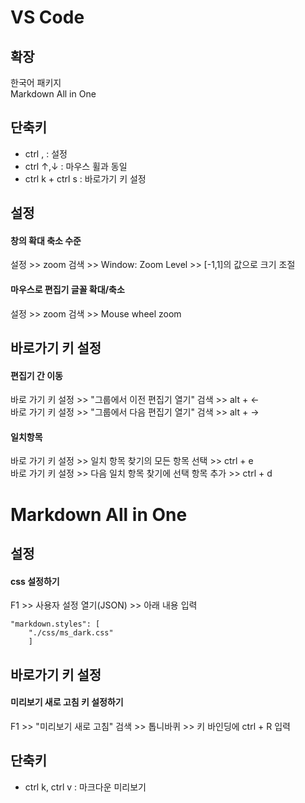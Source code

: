 # VS Code
## 확장
한국어 패키지  
Markdown All in One

## 단축키
* ctrl , : 설정
* ctrl $\uparrow, \downarrow$ : 마우스 휠과 동일
* ctrl k + ctrl s : 바로가기 키 설정 

## 설정
#### 창의 확대 축소 수준  
설정 >> zoom 검색 >> Window: Zoom Level >> [-1,1]의 값으로 크기 조절

#### 마우스로 편집기 글꼴 확대/축소  
설정 >> zoom 검색 >> Mouse wheel zoom

## 바로가기 키 설정
#### 편집기 간 이동  
바로 가기 키 설정 >> "그룹에서 이전 편집기 열기" 검색 >> alt + $\leftarrow$   
바로 가기 키 설정 >> "그룹에서 다음 편집기 열기" 검색 >> alt + $\rightarrow$ 

#### 일치항목
바로 가기 키 설정 >> 일치 항목 찾기의 모든 항목 선택 >> ctrl + e  
바로 가기 키 설정 >> 다음 일치 항목 찾기에 선택 항목 추가 >> ctrl + d  

# Markdown All in One
## 설정
#### css 설정하기
F1 >> 사용자 설정 열기(JSON) >> 아래 내용 입력
```
"markdown.styles": [
    "./css/ms_dark.css"
    ]
```

## 바로가기 키 설정
#### 미리보기 새로 고침 키 설정하기  
F1 >> "미리보기 새로 고침" 검색 >> 톱니바퀴 >> 키 바인딩에 ctrl + R 입력

## 단축키
* ctrl k, ctrl v : 마크다운 미리보기
